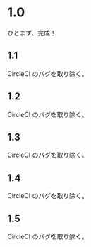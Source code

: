 # 1.0
ひとまず、完成！

## 1.1

CircleCI のバグを取り除く。

## 1.2

CircleCI のバグを取り除く。

## 1.3

CircleCI のバグを取り除く。

## 1.4

CircleCI のバグを取り除く。

## 1.5

CircleCI のバグを取り除く。